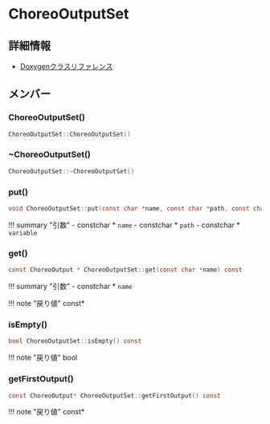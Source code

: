 # ChoreoOutputSet



## 詳細情報

- [Doxygenクラスリファレンス](https://lang-ship.com/reference/Arduino/1.8.9/class_choreo_output_set.html)

## メンバー

### ChoreoOutputSet()



```c
ChoreoOutputSet::ChoreoOutputSet()
```



### ~ChoreoOutputSet()



```c
ChoreoOutputSet::~ChoreoOutputSet()
```



### put()



```c
void ChoreoOutputSet::put(const char *name, const char *path, const char *variable)
```

!!! summary "引数"
	- constchar * `name` 
	- constchar * `path` 
	- constchar * `variable` 



### get()



```c
const ChoreoOutput * ChoreoOutputSet::get(const char *name) const
```

!!! summary "引数"
	- constchar * `name` 

!!! note "戻り値"
	const*



### isEmpty()



```c
bool ChoreoOutputSet::isEmpty() const
```

!!! note "戻り値"
	bool



### getFirstOutput()



```c
const ChoreoOutput* ChoreoOutputSet::getFirstOutput() const
```

!!! note "戻り値"
	const*



